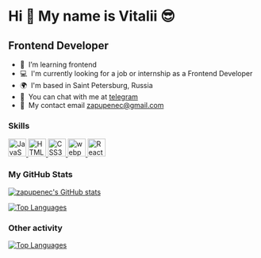 # Hi 👋 My name is Vitalii 😎

## Frontend Developer

* 🧠  I’m learning frontend
* 💻  I'm currently looking for a job or internship as a Frontend Developer
* 🌍  I'm based in Saint Petersburg, Russia
* 💬  You can chat with me at [telegram](https://telegram.me/zapupenec)
* 📧  My contact email [zapupenec@gmail.com](mailto:zapupenec@gmail.com)

### Skills

<p align="left">
  <a href="https://developer.mozilla.org/en-US/docs/Web/JavaScript" target="_blank" rel="noreferrer">
    <img src="https://raw.githubusercontent.com/danielcranney/readme-generator/main/public/icons/skills/javascript-colored.svg" width="36" height="36" alt="JavaScript" />
  </a>
  <a href="https://developer.mozilla.org/en-US/docs/Glossary/HTML5" target="_blank" rel="noreferrer">
    <img src="https://raw.githubusercontent.com/danielcranney/readme-generator/main/public/icons/skills/html5-colored.svg" width="36" height="36" alt="HTML5" />
  </a>
  <a href="https://www.w3.org/TR/CSS/#css" target="_blank" rel="noreferrer">
    <img src="https://raw.githubusercontent.com/danielcranney/readme-generator/main/public/icons/skills/css3-colored.svg" width="36" height="36" alt="CSS3" />
  </a>
  <a href="https://webpack.js.org" target="_blank" rel="noreferrer">
    <img src="https://raw.githubusercontent.com/danielcranney/readme-generator/main/public/icons/skills/webpack-colored.svg" width="36" height="36" alt="webpack" />
  </a>
  <a href="https://react.dev" target="_blank" rel="noreferrer">
    <img src="https://raw.githubusercontent.com/danielcranney/readme-generator/main/public/icons/skills/react-colored.svg" width="36" height="36" alt="React" />
  </a>
</p>

### My GitHub Stats
<p align="left">
  <a href="http://www.github.com/zapupenec">
    <img src="https://github-readme-stats.vercel.app/api?username=zapupenec&show_icons=true&hide=&count_private=true&title_color=0891b2&text_color=ffffff&icon_color=14b8a6&bg_color=171717&hide_border=true&show_icons=true" alt="zapupenec's GitHub stats" />
  </a>
</p>
<p align="left">
  <a href="https://github.com/zapupenec">
    <img src="https://github-readme-stats.vercel.app/api/top-langs/?username=zapupenec&langs_count=10&title_color=0891b2&text_color=ffffff&icon_color=14b8a6&bg_color=171717&hide_border=true&locale=en&custom_title=Top%20%Languages" alt="Top Languages" />
  </a>
</p>

### Other activity
<p align="left">
  <a href="https://www.codewars.com/users/zapupenec">
    <img src="https://www.codewars.com/users/zapupenec/badges/large" alt="Top Languages" />
  </a>
</p>
